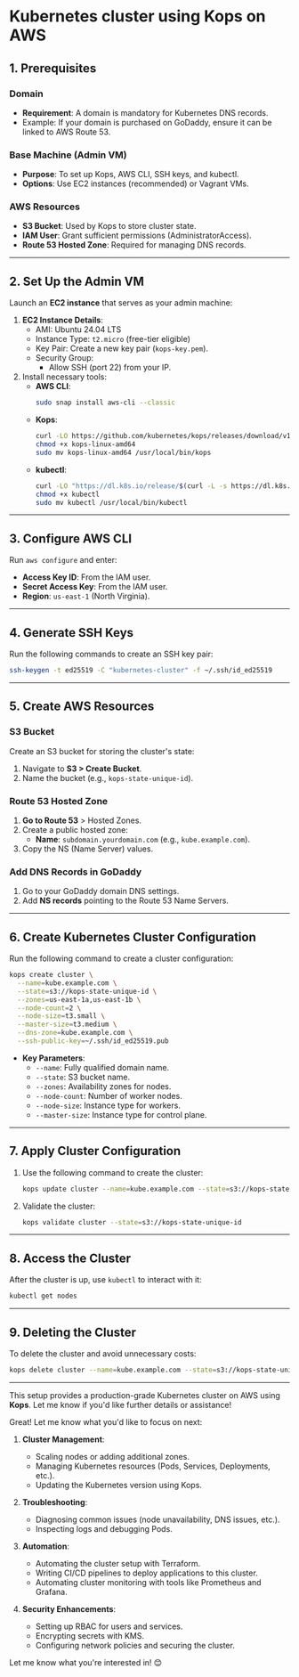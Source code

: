 # **Kubernetes cluster using Kops on AWS**


## **1. Prerequisites**

### **Domain**
- **Requirement**: A domain is mandatory for Kubernetes DNS records.
- Example: If your domain is purchased on GoDaddy, ensure it can be linked to AWS Route 53.

### **Base Machine (Admin VM)**
- **Purpose**: To set up Kops, AWS CLI, SSH keys, and kubectl.
- **Options**: Use EC2 instances (recommended) or Vagrant VMs.

### **AWS Resources**
- **S3 Bucket**: Used by Kops to store cluster state.
- **IAM User**: Grant sufficient permissions (AdministratorAccess).
- **Route 53 Hosted Zone**: Required for managing DNS records.

---

## **2. Set Up the Admin VM**
Launch an **EC2 instance** that serves as your admin machine:
1. **EC2 Instance Details**:
   - AMI: Ubuntu 24.04 LTS
   - Instance Type: `t2.micro` (free-tier eligible)
   - Key Pair: Create a new key pair (`kops-key.pem`).
   - Security Group:
     - Allow SSH (port 22) from your IP.
2. Install necessary tools:
   - **AWS CLI**:
     ```bash
     sudo snap install aws-cli --classic
     ```
   - **Kops**:
     ```bash
     curl -LO https://github.com/kubernetes/kops/releases/download/v1.25.0/kops-linux-amd64
     chmod +x kops-linux-amd64
     sudo mv kops-linux-amd64 /usr/local/bin/kops
     ```
   - **kubectl**:
     ```bash
     curl -LO "https://dl.k8s.io/release/$(curl -L -s https://dl.k8s.io/release/stable.txt)/bin/linux/amd64/kubectl"
     chmod +x kubectl
     sudo mv kubectl /usr/local/bin/kubectl
     ```

---

## **3. Configure AWS CLI**
Run `aws configure` and enter:
- **Access Key ID**: From the IAM user.
- **Secret Access Key**: From the IAM user.
- **Region**: `us-east-1` (North Virginia).

---

## **4. Generate SSH Keys**
Run the following commands to create an SSH key pair:
```bash
ssh-keygen -t ed25519 -C "kubernetes-cluster" -f ~/.ssh/id_ed25519
```

---

## **5. Create AWS Resources**
### **S3 Bucket**
Create an S3 bucket for storing the cluster's state:
1. Navigate to **S3 > Create Bucket**.
2. Name the bucket (e.g., `kops-state-unique-id`).

### **Route 53 Hosted Zone**
1. **Go to Route 53** > Hosted Zones.
2. Create a public hosted zone:
   - **Name**: `subdomain.yourdomain.com` (e.g., `kube.example.com`).
3. Copy the NS (Name Server) values.

### **Add DNS Records in GoDaddy**
1. Go to your GoDaddy domain DNS settings.
2. Add **NS records** pointing to the Route 53 Name Servers.

---

## **6. Create Kubernetes Cluster Configuration**
Run the following command to create a cluster configuration:
```bash
kops create cluster \
  --name=kube.example.com \
  --state=s3://kops-state-unique-id \
  --zones=us-east-1a,us-east-1b \
  --node-count=2 \
  --node-size=t3.small \
  --master-size=t3.medium \
  --dns-zone=kube.example.com \
  --ssh-public-key=~/.ssh/id_ed25519.pub
```
- **Key Parameters**:
  - `--name`: Fully qualified domain name.
  - `--state`: S3 bucket name.
  - `--zones`: Availability zones for nodes.
  - `--node-count`: Number of worker nodes.
  - `--node-size`: Instance type for workers.
  - `--master-size`: Instance type for control plane.

---

## **7. Apply Cluster Configuration**
1. Use the following command to create the cluster:
   ```bash
   kops update cluster --name=kube.example.com --state=s3://kops-state-unique-id --yes
   ```
2. Validate the cluster:
   ```bash
   kops validate cluster --state=s3://kops-state-unique-id
   ```

---

## **8. Access the Cluster**
After the cluster is up, use `kubectl` to interact with it:
```bash
kubectl get nodes
```

---

## **9. Deleting the Cluster**
To delete the cluster and avoid unnecessary costs:
```bash
kops delete cluster --name=kube.example.com --state=s3://kops-state-unique-id --yes
```

---

This setup provides a production-grade Kubernetes cluster on AWS using **Kops**. Let me know if you'd like further details or assistance!

Great! Let me know what you'd like to focus on next:

1. **Cluster Management**:
   - Scaling nodes or adding additional zones.
   - Managing Kubernetes resources (Pods, Services, Deployments, etc.).
   - Updating the Kubernetes version using Kops.

2. **Troubleshooting**:
   - Diagnosing common issues (node unavailability, DNS issues, etc.).
   - Inspecting logs and debugging Pods.

3. **Automation**:
   - Automating the cluster setup with Terraform.
   - Writing CI/CD pipelines to deploy applications to this cluster.
   - Automating cluster monitoring with tools like Prometheus and Grafana.

4. **Security Enhancements**:
   - Setting up RBAC for users and services.
   - Encrypting secrets with KMS.
   - Configuring network policies and securing the cluster.

Let me know what you're interested in! 😊
